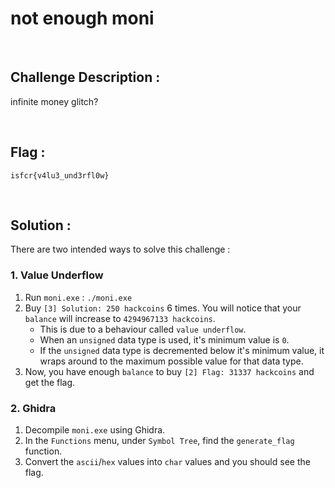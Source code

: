 # not enough moni

<br>

## Challenge Description :
infinite money glitch?

<br>

## Flag :
`isfcr{v4lu3_und3rfl0w}`

<br>

## Solution :

There are two intended ways to solve this challenge :

### 1. Value Underflow
1. Run `moni.exe` : `./moni.exe`
2. Buy `[3] Solution: 250 hackcoins` 6 times. You will notice that your `balance` will increase to `4294967133 hackcoins`.
    - This is due to a behaviour called `value underflow`.
    - When an `unsigned` data type is used, it's minimum value is `0`.
    - If the `unsigned` data type is decremented below it's minimum value, it wraps around to the maximum possible value for that data type.
3. Now, you have enough `balance` to buy `[2] Flag: 31337 hackcoins` and get the flag.

### 2. Ghidra
1. Decompile `moni.exe` using Ghidra.
2. In the `Functions` menu, under `Symbol Tree`, find the `generate_flag` function.
3. Convert the `ascii`/`hex` values into `char` values and you should see the flag.
